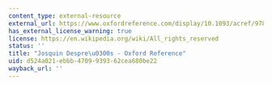 ```yaml
---
content_type: external-resource
external_url: https://www.oxfordreference.com/display/10.1093/acref/9780199578108.001.0001/acref-9780199578108-e-4831?rskey=AimrhV&result=1
has_external_license_warning: true
license: https://en.wikipedia.org/wiki/All_rights_reserved
status: ''
title: "Josquin Despre\u0300s - Oxford Reference"
uid: d524a021-ebbb-4709-9393-62cea680be22
wayback_url: ''
---
```

